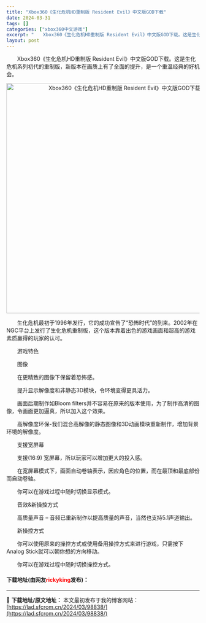 ```yaml
---
title: "Xbox360《生化危机HD重制版 Resident Evil》中文版GOD下载"
date: 2024-03-31
tags: []
categories: ["xbox360中文游戏"]
excerpt: "　　Xbox360《生化危机HD重制版 Resident Evil》中文版GOD下载。这是生化危机系列初代的重制版，新版本在画质上有了全面的提升，是一个重温经典的好机会。 　　生化危机最初于1996年发行，它的成功宣告了&ldquo;恐怖时代&rdquo;的到来。2002年在NGC平台上发行了生化危&hellip;"
layout: post
---
```


 <p>　　Xbox360《生化危机HD重制版 Resident Evil》中文版GOD下载。这是生化危机系列初代的重制版，新版本在画质上有了全面的提升，是一个重温经典的好机会。</p> <p align="center"><img align="" border="0" src="https://lad.sfcrom.cn/wp-content/uploads/2024/03/20240330_66083f9c8611a.webp" width="600" alt="Xbox360《生化危机HD重制版 Resident Evil》中文版GOD下载" /></p> <p>　　生化危机最初于1996年发行，它的成功宣告了&ldquo;恐怖时代&rdquo;的到来。2002年在NGC平台上发行了生化危机重制版，这个版本靠着出色的游戏画面和超高的游戏素质赢得的玩家的认可。</p> <p>　　游戏特色</p> <p>　　图像</p> <p>　　在更精致的图像下保留着恐怖感。</p> <p>　　提升显示解像度和非静态3D模块，令环境变得更具活力。</p> <p>　　画面后期制作如Bloom filters并不容易在原来的版本使用，为了制作高清的图像，令画面更加逼真，所以加入这个效果。</p> <p>　　高解像度环保-我们混合高解像的静态图像和3D动画模块重新制作，增加背景环境的解像度。</p> <p>　　支援宽屏幕</p> <p>　　支援(16:9) 宽屏幕，所以玩家可以增加更大的投入感。</p> <p>　　在宽屏幕模式下，画面自动卷轴表示，因应角色的位置，而在最顶和最底部份而自动卷轴。</p> <p>　　你可以在游戏过程中随时切换显示模式。</p> <p>　　音效&amp;新操控方式</p> <p>　　高质量声音 &ndash; 音频已重新制作以提高质量的声音，当然也支持5.1声道输出。</p> <p>　　新操控方式</p> <p>　　你可以使用原来的操控方式或使用备用操控方式来进行游戏，只需按下Analog Stick就可以朝你想的方向移动。</p> <p>　　你可以在游戏过程中随时切换操控方式。</p> <p><h4>下载地址(由网友<font color="red">rickyking</font>发布)：</h4></p> 

---
📖 **下载地址/原文地址：** 本文最初发布于我的博客网站：[https://lad.sfcrom.cn/2024/03/98838/](https://lad.sfcrom.cn/2024/03/98838/)
